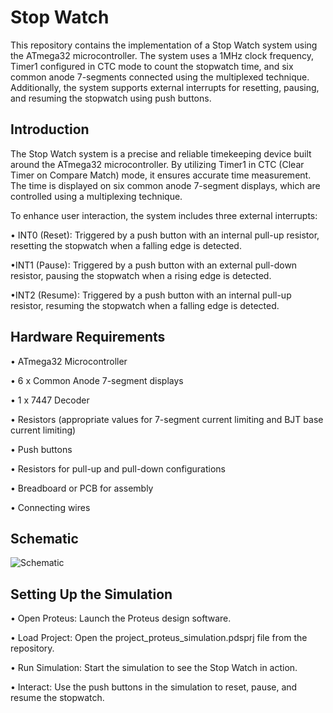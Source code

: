 

# Stop Watch
This repository contains the implementation of a Stop Watch system using the ATmega32 microcontroller. The system uses a 1MHz clock frequency, Timer1 configured in CTC mode to count the stopwatch time, and six common anode 7-segments connected using the multiplexed technique. Additionally, the system supports external interrupts for resetting, pausing, and resuming the stopwatch using push buttons.

## Introduction
The Stop Watch system is a precise and reliable timekeeping device built around the ATmega32 microcontroller. By utilizing Timer1 in CTC (Clear Timer on Compare Match) mode, it ensures accurate time measurement. The time is displayed on six common anode 7-segment displays, which are controlled using a multiplexing technique. 

To enhance user interaction, the system includes three external interrupts:

• INT0 (Reset): Triggered by a push button with an internal pull-up resistor, resetting the stopwatch when a falling edge is detected.

•INT1 (Pause): Triggered by a push button with an external pull-down resistor, pausing the stopwatch when a rising edge is detected.

•INT2 (Resume): Triggered by a push button with an internal pull-up resistor, resuming the stopwatch when a falling edge is detected.

## Hardware Requirements

• ATmega32 Microcontroller

• 6 x Common Anode 7-segment displays

• 1 x 7447 Decoder

• Resistors (appropriate values for 7-segment current limiting and BJT base current limiting)

• Push buttons

• Resistors for pull-up and pull-down configurations

• Breadboard or PCB for assembly

• Connecting wires
## Schematic
![Schematic](https://github.com/Malak-Nabil/Stop-Watch/assets/112269807/00d3dc0e-49b2-46b3-a8e8-2de803606356)

## Setting Up the Simulation

• Open Proteus: Launch the Proteus design software.

• Load Project: Open the project_proteus_simulation.pdsprj file from the repository.

• Run Simulation: Start the simulation to see the Stop Watch in action.

• Interact: Use the push buttons in the simulation to reset, pause, and resume the stopwatch.
